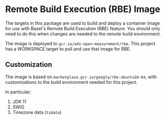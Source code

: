 # Remote Build Execution (RBE) Image

The targets in this package are used to build and deploy a container image for
use with Bazel's Remote Build Execution (RBE) feature. You should only need to
do this when changes are needed to the remote build environment.

The image is deployed to `gcr.io/ads-open-measurement/rbe`. This project has a
WORKSPACE target to pull and use that image for RBE.

## Customization

The image is based on `marketplace.gcr.io/google/rbe-ubuntu18-04`, with
customizations to the build environment needed for this project.

In particular:

1.  JDK 11
1.  SWIG
1.  Timezone data (`tzdata`)
